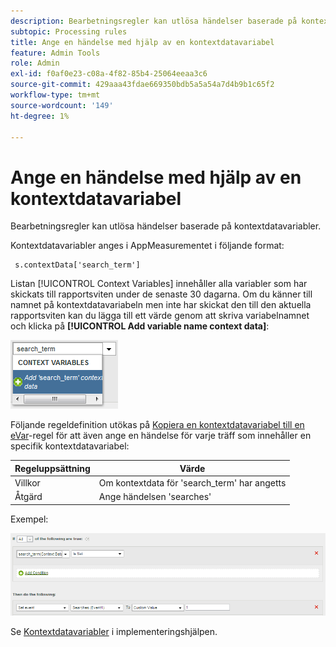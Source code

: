 ```yaml
---
description: Bearbetningsregler kan utlösa händelser baserade på kontextdatavariabler.
subtopic: Processing rules
title: Ange en händelse med hjälp av en kontextdatavariabel
feature: Admin Tools
role: Admin
exl-id: f0af0e23-c08a-4f82-85b4-25064eeaa3c6
source-git-commit: 429aaa43fdae669350bdb5a5a54a7d4b9b1c65f2
workflow-type: tm+mt
source-wordcount: '149'
ht-degree: 1%

---
```


# Ange en händelse med hjälp av en kontextdatavariabel

Bearbetningsregler kan utlösa händelser baserade på kontextdatavariabler.

Kontextdatavariabler anges i AppMeasurementet i följande format:

```
 s.contextData['search_term']
```

Listan [!UICONTROL Context Variables] innehåller alla variabler som har skickats till rapportsviten under de senaste 30 dagarna. Om du känner till namnet på kontextdatavariabeln men inte har skickat den till den aktuella rapportsviten kan du lägga till ett värde genom att skriva variabelnamnet och klicka på **[!UICONTROL Add variable name context data]**:

![](assets/add-context-variable.png)

Följande regeldefinition utökas på [Kopiera en kontextdatavariabel till en eVar](/help/admin/admin/c-manage-report-suites/c-edit-report-suites/general/c-processing-rules/processing-rules-examples/processing-rules-copy-context-data.md)-regel för att även ange en händelse för varje träff som innehåller en specifik kontextdatavariabel:

| Regeluppsättning | Värde |
|---|---|
| Villkor | Om kontextdata för &#39;search_term&#39; har angetts |
| Åtgärd | Ange händelsen &#39;searches&#39; |

Exempel:

![](assets/processing_rule_set_event.png)

Se [Kontextdatavariabler](https://experienceleague.adobe.com/docs/analytics/implementation/vars/page-vars/contextdata.html?lang=sv-SE) i implementeringshjälpen.
